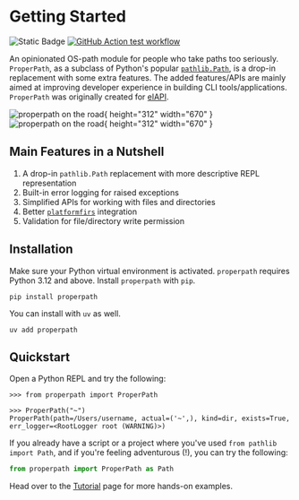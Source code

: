 # Getting Started

<img alt="Static Badge" src="https://img.shields.io/badge/python-3.12%20%7C%203.13%20%7C%203.14-%230d7dbe">
<a href="https://github.com/uhd-urz/properpath/actions">
<img alt="GitHub Action test workflow" src="https://github.com/uhd-urz/properpath/actions/workflows/test.yml/badge.svg">
</a>

An opinionated OS-path module for people who take paths too seriously. `ProperPath`, as a subclass of Python's popular [
`pathlib.Path`](https://docs.python.org/3.12/library/pathlib.html#pathlib.Path), is a drop-in replacement with some
extra features. The added features/APIs are mainly aimed at improving developer experience in building CLI
tools/applications. `ProperPath` was originally created for [elAPI](https://github.com/uhd-urz/elAPI).

![properpath on the road](https://heibox.uni-heidelberg.de/f/5f8e95d5a5954d3a88c8/?dl=1#only-light){ height="312" width="670" }
![properpath on the road](https://heibox.uni-heidelberg.de/f/548e9c6a7e6e4c7cbc07/?dl=1#only-dark){ height="312" width="670" }


## Main Features in a Nutshell

1. A drop-in `pathlib.Path` replacement with more descriptive REPL representation
2. Built-in error logging for raised exceptions
3. Simplified APIs for working with files and directories
4. Better [`platformfirs`](https://github.com/tox-dev/platformdirs) integration
5. Validation for file/directory write permission


## Installation

Make sure your Python virtual environment is activated. `properpath` requires Python 3.12 and above. Install
`properpath` with `pip`.

```shell linenums="0"
pip install properpath
```

You can install with `uv` as well.

```shell linenums="0"
uv add properpath
```

## Quickstart

Open a Python REPL and try the following:

```{ .python .no-copy title="Python REPL" linenums="0" }
>>> from properpath import ProperPath

>>> ProperPath("~")
ProperPath(path=/Users/username, actual=('~',), kind=dir, exists=True, err_logger=<RootLogger root (WARNING)>)
```

If you already have a script or a project where you've used `from pathlib import Path`, and if you're feeling
adventurous (!), you can try the following:

```python
from properpath import ProperPath as Path
```

Head over to the [Tutorial](tutorial.md) page for more hands-on examples.
